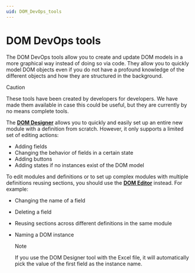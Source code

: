 ```yaml
---
uid: DOM_DevOps_tools
---
```


# DOM DevOps tools

The DOM DevOps tools allow you to create and update DOM models in a more graphical way instead of doing so via code. They allow you to quickly model DOM objects even if you do not have a profound knowledge of the different objects and how they are structured in the background.

> [!CAUTION]
> These tools have been created by developers for developers. We have made them available in case this could be useful, but they are currently by no means complete tools.

The [**DOM Designer**](xref:DOM_Designer) allows you to quickly and easily set up an entire new module with a definition from scratch. However, it only supports a limited set of editing actions:

- Adding fields
- Changing the behavior of fields in a certain state
- Adding buttons
- Adding states if no instances exist of the DOM model

To edit modules and definitions or to set up complex modules with multiple definitions reusing sections, you should use the [**DOM Editor**](xref:DOM_Editor) instead. For example:

- Changing the name of a field
- Deleting a field
- Reusing sections across different definitions in the same module
- Naming a DOM instance

  > [!NOTE]
  > If you use the DOM Designer tool with the Excel file, it will automatically pick the value of the first field as the instance name.
